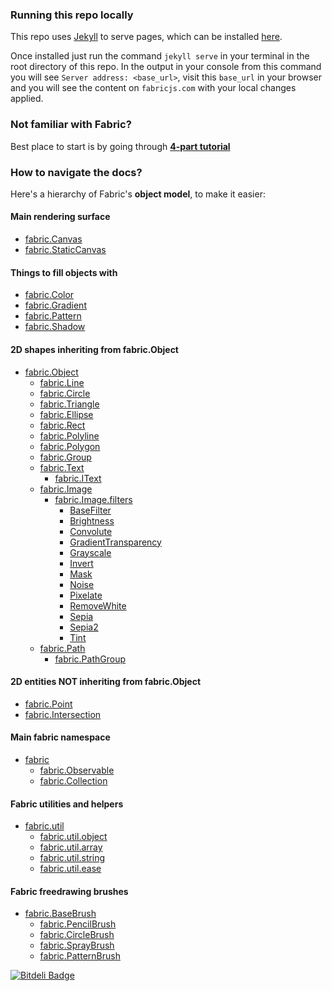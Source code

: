 ### Running this repo locally

This repo uses [Jekyll](http://jekyllrb.com/) to serve pages, which can be installed [here](http://jekyllrb.com/docs/installation/#install-with-rubygems).

Once installed just run the command `jekyll serve` in your terminal in the root directory of this repo. In the output in your console from this command you will see `Server address: <base_url>`, visit this `base_url` in your browser and you will see the content on `fabricjs.com` with your local changes applied.

### Not familiar with Fabric?

Best place to start is by going through **[4-part tutorial](/articles)**

### How to navigate the docs?

Here's a hierarchy of Fabric's **object model**, to make it easier:

#### Main rendering surface

- [fabric.Canvas](/docs/fabric.Canvas.html)
- [fabric.StaticCanvas](/docs/fabric.StaticCanvas.html)

#### Things to fill objects with

- [fabric.Color](/docs/fabric.Color.html)
- [fabric.Gradient](/docs/fabric.Gradient.html)
- [fabric.Pattern](/docs/fabric.Pattern.html)
- [fabric.Shadow](/docs/fabric.Shadow.html)

#### 2D shapes inheriting from fabric.Object

- [fabric.Object](/docs/fabric.Object.html)
  - [fabric.Line](/docs/fabric.Line.html)
  - [fabric.Circle](/docs/fabric.Circle.html)
  - [fabric.Triangle](/docs/fabric.Triangle.html)
  - [fabric.Ellipse](/docs/fabric.Triangle.html)
  - [fabric.Rect](/docs/fabric.Rect.html)
  - [fabric.Polyline](/docs/fabric.Polyline.html)
  - [fabric.Polygon](/docs/fabric.Polygon.html)
  - [fabric.Group](/docs/fabric.Group.html)
  - [fabric.Text](/docs/fabric.Text.html)
      - [fabric.IText](/docs/fabric.IText.html)
  - [fabric.Image](/docs/fabric.Image.html)
      - [fabric.Image.filters](/docs/fabric.Image.filters.html)
        - [BaseFilter](/docs/fabric.Image.filters.BaseFilter.html)
        - [Brightness](/docs/fabric.Image.filters.Brightness.html)
        - [Convolute](/docs/fabric.Image.filters.Convolute.html)
        - [GradientTransparency](/docs/fabric.Image.filters.GradientTransparency.html)
        - [Grayscale](/docs/fabric.Image.filters.Grayscale.html)
        - [Invert](/docs/fabric.Image.filters.Invert.html)
        - [Mask](/docs/fabric.Image.filters.Mask.html)
        - [Noise](/docs/fabric.Image.filters.Noise.html)
        - [Pixelate](/docs/fabric.Image.filters.Pixelate.html)
        - [RemoveWhite](/docs/fabric.Image.filters.RemoveWhite.html)
        - [Sepia](/docs/fabric.Image.filters.Sepia.html)
        - [Sepia2](/docs/fabric.Image.filters.Sepia2.html)
        - [Tint](/docs/fabric.Image.filters.Tint.html)
  - [fabric.Path](/docs/fabric.Path.html)
      - [fabric.PathGroup](/docs/fabric.PathGroup.html)

#### 2D entities NOT inheriting from fabric.Object

- [fabric.Point](/docs/fabric.Point.html)
- [fabric.Intersection](/docs/fabric.Intersection.html)

#### Main fabric namespace

- [fabric](/docs/fabric.html)
    - [fabric.Observable](/docs/fabric.Observable.html)
    - [fabric.Collection](/docs/fabric.Collection.html)

#### Fabric utilities and helpers

- [fabric.util](/docs/fabric.util.html)
    - [fabric.util.object](/docs/fabric.util.object.html)
    - [fabric.util.array](/docs/fabric.util.array.html)
    - [fabric.util.string](/docs/fabric.util.string.html)
    - [fabric.util.ease](/docs/fabric.util.ease.html)

#### Fabric freedrawing brushes

- [fabric.BaseBrush](/docs/fabric.BaseBrush.html)
    - [fabric.PencilBrush](/docs/fabric.PencilBrush.html)
    - [fabric.CircleBrush](/docs/fabric.CircleBrush.html)
    - [fabric.SprayBrush](/docs/fabric.SprayBrush.html)
    - [fabric.PatternBrush](/docs/fabric.PatternBrush.html)

[![Bitdeli Badge](https://d2weczhvl823v0.cloudfront.net/kangax/fabricjs.com/trend.png)](https://bitdeli.com/free "Bitdeli Badge")
